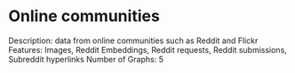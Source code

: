 # Online communities

Description: data from online communities such as Reddit and Flickr
Features: Images, Reddit Embeddings, Reddit requests, Reddit submissions, Subreddit hyperlinks
Number of Graphs: 5
